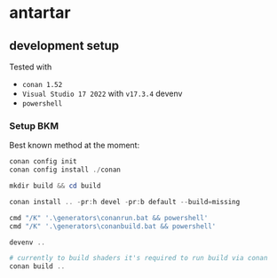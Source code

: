 # antartar

## development setup

Tested with
- `conan 1.52`
- `Visual Studio 17 2022` with `v17.3.4` devenv
- `powershell`

### Setup BKM

Best known method at the moment:
```powershell
conan config init
conan config install ./conan

mkdir build && cd build

conan install .. -pr:h devel -pr:b default --build=missing

cmd "/K" '.\generators\conanrun.bat && powershell'
cmd "/K" '.\generators\conanbuild.bat && powershell'

devenv ..

# currently to build shaders it's required to run build via conan
conan build ..
```
